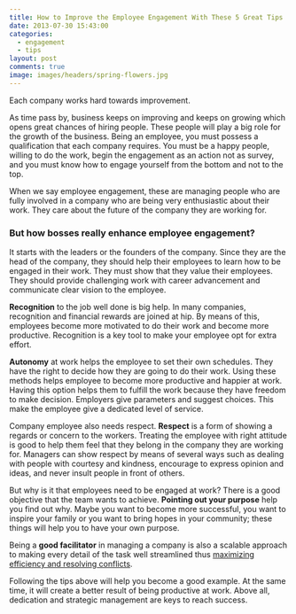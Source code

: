 ```yaml
---
title: How to Improve the Employee Engagement With These 5 Great Tips
date: 2013-07-30 15:43:00
categories:
  - engagement
  - tips
layout: post
comments: true
image: images/headers/spring-flowers.jpg
---
```


Each company works hard towards improvement.

As time pass by, business keeps on improving and keeps on growing which opens great chances of hiring people. These people will play a big role for the growth of the business. Being an employee, you must possess a qualification that each company requires. You must be a happy people, willing to do the work, begin the engagement as an action not as survey, and you must know how to engage yourself from the bottom and not to the top.

When we say employee engagement, these are managing people who are fully involved in a company who are being very enthusiastic about their work. They care about the future of the company they are working for.

### But how bosses really enhance employee engagement?

It starts with the leaders or the founders of the company. Since they are the head of the company, they should help their employees to learn how to be engaged in their work. They must show that they value their employees. They should provide challenging work with career advancement and communicate clear vision to the employee.

**Recognition** to the job well done is big help. In many companies, recognition and financial rewards are joined at hip. By means of this, employees become more motivated to do their work and become more productive. Recognition is a key tool to make your employee opt for extra effort.

**Autonomy** at work helps the employee to set their own schedules. They have the right to decide how they are going to do their work. Using these methods helps employee to become more productive and happier at work. Having this option helps them to fulfill the work because they have freedom to make decision. Employers give parameters and suggest choices. This make the employee give a dedicated level of service.

Company employee also needs respect. **Respect** is a form of showing a regards or concern to the workers. Treating the employee with right attitude is good to help them feel that they belong in the company they are working for. Managers can show respect by means of several ways such as dealing with people with courtesy and kindness, encourage to express opinion and ideas, and never insult people in front of others.

But why is it that employees need to be engaged at work? There is a good objective that the team wants to achieve. **Pointing out your purpose** help you find out why. Maybe you want to become more successful, you want to inspire your family or you want to bring hopes in your community; these things will help you to have your own purpose.

Being a **good facilitator** in managing a company is also a scalable approach to making every detail of the task well streamlined thus [maximizing efficiency and resolving conflicts](/2019/03/29/why-doing-team-health-checks.html).

Following the tips above will help you become a good example. At the same time, it will create a better result of being productive at work. Above all, dedication and strategic management are keys to reach success.